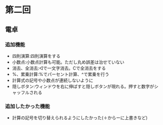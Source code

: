 # 第二回
## 電卓
### 追加機能
- 四則演算:四則演算をする
- 小数点:小数点計算も可能。ただし丸め誤差は治せていない
- 消去、全消去:◁で一文字消去。Cで全消去をする
- %、累乗計算:%でパーセント計算、^で累乗を行う
- 計算式の記号や小数点が連続しないように
- 隠しボタン:ウィンドウを右に伸ばすと隠しボタンが現れる。押すと数字がシャッフルされる

### 追加したかった機能
- 計算の記号を切り替えられるようにしたかった(＋からーに上書きなど)
